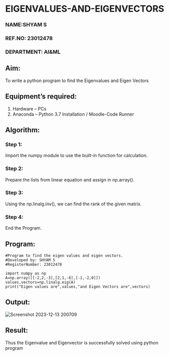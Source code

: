 # EIGENVALUES-AND-EIGENVECTORS
### NAME:SHYAM S
### REF.NO: 23012478
### DEPARTMENT: AI&ML
## Aim:
To write a python program to find the Eigenvalues and Eigen Vectors
## Equipment’s required:
1. 	Hardware – PCs
2. 	Anaconda – Python 3.7 Installation / Moodle-Code Runner
## Algorithm:
### Step 1:
Import the numpy module to use the built-in function for calculation.
### Step 2:
Prepare the lists from linear equation and assign in np.array().
### Step 3:
Using the np.linalg.inv(), we can find the rank of the given matrix.
### Step 4:
End the Program.
## Program:
```
#Program to find the eigen values and eigen vectors.
#Developed by: SHYAM S
#RegisterNumber: 23012478

import numpy as np
A=np.array([[-2,2,-3],[2,1,-6],[-1,-2,0]])
values,vectors=np.linalg.eig(A)
print("Eigen values are",values,"and Eigen Vectors are",vectors)
```
## Output:
![Screenshot 2023-12-13 200709](https://github.com/SridharShyam/EIGENVALUES-AND-EIGENVECTORS/assets/144871368/86feb5ad-f6db-4ee1-840c-21f76c8a9afe)

## Result:
Thus the Eigenvalue and Eigenvector is successfully solved using python program
